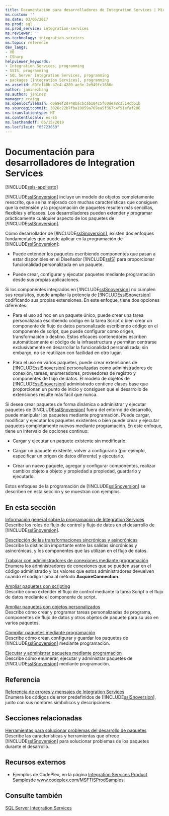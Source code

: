 ```yaml
---
title: Documentación para desarrolladores de Integration Services | Microsoft Docs
ms.custom: ''
ms.date: 03/06/2017
ms.prod: sql
ms.prod_service: integration-services
ms.reviewer: ''
ms.technology: integration-services
ms.topic: reference
dev_langs:
- VB
- CSharp
helpviewer_keywords:
- Integration Services, programming
- SSIS, programming
- SQL Server Integration Services, programming
- packages [Integration Services], programming
ms.assetid: 60fe148b-a7c4-4289-ae3e-2e949fc1886c
author: janinezhang
ms.author: janinez
manager: craigg
ms.openlocfilehash: d0a9ef2d748bacbcab184c5f60dea8c3514cb61b
ms.sourcegitcommit: 3026c22b7fba19059a769ea5f367c4f51efaf286
ms.translationtype: HT
ms.contentlocale: es-ES
ms.lasthandoff: 06/15/2019
ms.locfileid: "65723659"
---
```

# <a name="integration-services-developer-documentation"></a>Documentación para desarrolladores de Integration Services

[!INCLUDE[ssis-appliesto](../includes/ssis-appliesto-ssvrpluslinux-asdb-asdw-xxx.md)]


  [!INCLUDE[ssISnoversion](../includes/ssisnoversion-md.md)] incluye un modelo de objetos completamente reescrito, que se ha mejorado con muchas características que consiguen que la extensión y la programación de paquetes resulten más sencillas, flexibles y eficaces. Los desarrolladores pueden extender y programar prácticamente cualquier aspecto de los paquetes de [!INCLUDE[ssISnoversion](../includes/ssisnoversion-md.md)].  
  
 Como desarrollador de [!INCLUDE[ssISnoversion](../includes/ssisnoversion-md.md)], existen dos enfoques fundamentales que puede aplicar en la programación de [!INCLUDE[ssISnoversion](../includes/ssisnoversion-md.md)]:  
  
-   Puede extender los paquetes escribiendo componentes que pasan a estar disponibles en el Diseñador [!INCLUDE[ssIS](../includes/ssis-md.md)] para proporcionar funcionalidad personalizada en un paquete.  
  
-   Puede crear, configurar y ejecutar paquetes mediante programación desde sus propias aplicaciones.  
  
 Si los componentes integrados en [!INCLUDE[ssISnoversion](../includes/ssisnoversion-md.md)] no cumplen sus requisitos, puede ampliar la potencia de [!INCLUDE[ssISnoversion](../includes/ssisnoversion-md.md)] codificando sus propias extensiones. En este enfoque, tiene dos opciones diferentes:  
  
-   Para el uso ad hoc en un paquete único, puede crear una tarea personalizada escribiendo código en la tarea Script o bien crear un componente de flujo de datos personalizado escribiendo código en el componente de script, que puede configurar como origen, transformación o destino. Estos eficaces contenedores escriben automáticamente el código de la infraestructura y permiten centrarse exclusivamente en desarrollar la funcionalidad personalizada; sin embargo, no se reutilizan con facilidad en otro lugar.  
  
-   Para el uso en varios paquetes, puede crear extensiones de [!INCLUDE[ssISnoversion](../includes/ssisnoversion-md.md)] personalizadas como administradores de conexión, tareas, enumeradores, proveedores de registro y componentes de flujo de datos. El modelo de objetos de [!INCLUDE[ssISnoversion](../includes/ssisnoversion-md.md)] administrado contiene clases base que proporcionan un punto de inicio y consiguen que el desarrollo de extensiones resulte más fácil que nunca.  
  
 Si desea crear paquetes de forma dinámica o administrar y ejecutar paquetes de [!INCLUDE[ssISnoversion](../includes/ssisnoversion-md.md)] fuera del entorno de desarrollo, puede manipular los paquetes mediante programación. Puede cargar, modificar y ejecutar los paquetes existentes o bien puede crear y ejecutar paquetes completamente nuevos mediante programación. En este enfoque, tiene un intervalo de opciones continuo:  
  
-   Cargar y ejecutar un paquete existente sin modificarlo.  
  
-   Cargar un paquete existente, volver a configurarlo (por ejemplo, especificar un origen de datos diferente) y ejecutarlo.  
  
-   Crear un nuevo paquete, agregar y configurar componentes, realizar cambios objeto a objeto y propiedad a propiedad, guardarlo y ejecutarlo.  
  
 Estos enfoques de la programación de [!INCLUDE[ssISnoversion](../includes/ssisnoversion-md.md)] se describen en esta sección y se muestran con ejemplos.  
  
## <a name="in-this-section"></a>En esta sección  
 [Información general sobre la programación de Integration Services](../integration-services/integration-services-programming-overview.md)  
 Describe los roles de flujo de control y flujo de datos en el desarrollo de [!INCLUDE[ssISnoversion](../includes/ssisnoversion-md.md)].  
  
 [Descripción de las transformaciones sincrónicas y asincrónicas](../integration-services/understanding-synchronous-and-asynchronous-transformations.md)  
 Describe la distinción importante entre las salidas sincrónicas y asincrónicas, y los componentes que las utilizan en el flujo de datos.  
  
 [Trabajar con administradores de conexiones mediante programación](../integration-services/working-with-connection-managers-programmatically.md)  
 Enumera los administradores de conexiones que se pueden usar en el código administrado y los valores que estos administradores devuelven cuando el código llama al método **AcquireConnection**.  
  
 [Ampliar paquetes con scripting](../integration-services/extending-packages-scripting/extending-packages-with-scripting.md)  
 Describe cómo extender el flujo de control mediante la tarea Script o el flujo de datos mediante el componente de script.  
  
 [Ampliar paquetes con objetos personalizados](../integration-services/extending-packages-custom-objects/extending-packages-with-custom-objects.md)  
 Describe cómo crear y programar tareas personalizadas de programa, componentes de flujo de datos y otros objetos de paquete para su uso en varios paquetes.  
  
 [Compilar paquetes mediante programación](../integration-services/building-packages-programmatically/building-packages-programmatically.md)  
 Describe cómo crear, configurar y guardar los paquetes de [!INCLUDE[ssISnoversion](../includes/ssisnoversion-md.md)] mediante programación.  
  
 [Ejecutar y administrar paquetes mediante programación](../integration-services/run-manage-packages-programmatically/running-and-managing-packages-programmatically.md)  
 Describe cómo enumerar, ejecutar y administrar paquetes de [!INCLUDE[ssISnoversion](../includes/ssisnoversion-md.md)] mediante programación.  
  
## <a name="reference"></a>Referencia  
 [Referencia de errores y mensajes de Integration Services](../integration-services/integration-services-error-and-message-reference.md)  
 Enumera los códigos de error predefinidos de [!INCLUDE[ssISnoversion](../includes/ssisnoversion-md.md)], junto con sus nombres simbólicos y descripciones.  
  
## <a name="related-sections"></a>Secciones relacionadas  
 [Herramientas para solucionar problemas del desarrollo de paquetes](../integration-services/troubleshooting/troubleshooting-tools-for-package-development.md)  
 Describe las características y herramientas que ofrece [!INCLUDE[ssISnoversion](../includes/ssisnoversion-md.md)] para solucionar problemas de los paquetes durante el desarrollo.  
  
## <a name="external-resources"></a>Recursos externos  
  
-   Ejemplos de CodePlex, en la página [Integration Services Product Samples](https://go.microsoft.com/fwlink/?LinkID=131204)de www.codeplex.com/MSFTISProdSamples.  
  
## <a name="see-also"></a>Consulte también  
 [SQL Server Integration Services](../integration-services/sql-server-integration-services.md)  
  
  
